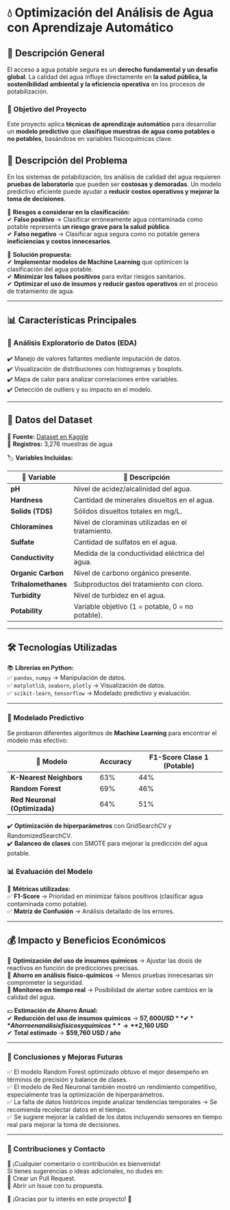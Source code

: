 # 💧 Optimización del Análisis de Agua con Aprendizaje Automático  

## 📌 Descripción General  

El acceso a agua potable segura es un **derecho fundamental y un desafío global**. La calidad del agua influye directamente en **la salud pública, la sostenibilidad ambiental y la eficiencia operativa** en los procesos de potabilización.  

### 🎯 Objetivo del Proyecto  
Este proyecto aplica **técnicas de aprendizaje automático** para desarrollar un **modelo predictivo** que **clasifique muestras de agua como potables o no potables**, basándose en variables fisicoquímicas clave.  

## 🔎 Descripción del Problema  

En los sistemas de potabilización, los análisis de calidad del agua requieren **pruebas de laboratorio** que pueden ser **costosas y demoradas**. Un modelo predictivo eficiente puede ayudar a **reducir costos operativos y mejorar la toma de decisiones**.  

📌 **Riesgos a considerar en la clasificación:**  
✔ **Falso positivo** → Clasificar erróneamente agua contaminada como potable representa **un riesgo grave para la salud pública**.  
✔ **Falso negativo** → Clasificar agua segura como no potable genera **ineficiencias y costos innecesarios**.  

📌 **Solución propuesta:**  
✔ **Implementar modelos de Machine Learning** que optimicen la clasificación del agua potable.  
✔ **Minimizar los falsos positivos** para evitar riesgos sanitarios.  
✔ **Optimizar el uso de insumos y reducir gastos operativos** en el proceso de tratamiento de agua.  

---

## 📊 Características Principales  

### 🔎 Análisis Exploratorio de Datos (EDA)  
✔️ Manejo de valores faltantes mediante imputación de datos.  
✔️ Visualización de distribuciones con histogramas y boxplots.  
✔️ Mapa de calor para analizar correlaciones entre variables.  
✔️ Detección de outliers y su impacto en el modelo.  

---

## 📂 Datos del Dataset  
📌 **Fuente:** [Dataset en Kaggle](https://www.kaggle.com/datasets/adityakadiwal/water-potability)  
📌 **Registros:** 3,276 muestras de agua  

🏷 **Variables Incluidas:**  

| 🔢 Variable | 📌 Descripción |
|------------|--------------|
| **pH** | Nivel de acidez/alcalinidad del agua. |
| **Hardness** | Cantidad de minerales disueltos en el agua. |
| **Solids (TDS)** | Sólidos disueltos totales en mg/L. |
| **Chloramines** | Nivel de cloraminas utilizadas en el tratamiento. |
| **Sulfate** | Cantidad de sulfatos en el agua. |
| **Conductivity** | Medida de la conductividad eléctrica del agua. |
| **Organic Carbon** | Nivel de carbono orgánico presente. |
| **Trihalomethanes** | Subproductos del tratamiento con cloro. |
| **Turbidity** | Nivel de turbidez en el agua. |
| **Potability** | Variable objetivo (1 = potable, 0 = no potable). |

---

## 🛠 Tecnologías Utilizadas  

📚 **Librerías en Python:**  
✅ `pandas`, `numpy` → Manipulación de datos.  
✅ `matplotlib`, `seaborn`, `plotly` → Visualización de datos.  
✅ `scikit-learn`, `tensorflow` → Modelado predictivo y evaluación.  

---

### 🎯 Modelado Predictivo  
Se probaron diferentes algoritmos de **Machine Learning** para encontrar el modelo más efectivo:  

| 🔢 Modelo                 | Accuracy | F1-Score Clase 1 (Potable) |
|---------------------------|----------|---------------------------|
| **K-Nearest Neighbors**    | 63%      | 44%                        |
| **Random Forest**          | 69%      | 46%                        |
| **Red Neuronal (Optimizada)** | 64%  | 51%                        |

✔️ **Optimización de hiperparámetros** con GridSearchCV y RandomizedSearchCV.  
✔️ **Balanceo de clases** con SMOTE para mejorar la predicción del agua potable.


### 📊 Evaluación del Modelo  
📌 **Métricas utilizadas:**  
✅ **F1-Score** → Prioridad en minimizar falsos positivos (clasificar agua contaminada como potable).  
✅ **Matriz de Confusión** → Análisis detallado de los errores.  

---

## 💰 Impacto y Beneficios Económicos  

📌 **Optimización del uso de insumos químicos** → Ajustar las dosis de reactivos en función de predicciones precisas.  
📌 **Ahorro en análisis físico-químicos** → Menos pruebas innecesarias sin comprometer la seguridad.  
📌 **Monitoreo en tiempo real** → Posibilidad de alertar sobre cambios en la calidad del agua.  

💵 **Estimación de Ahorro Anual:**  
✔ **Reducción del uso de insumos químicos** → **$57,600 USD**  
✔ **Ahorro en análisis físicos y químicos** → **$2,160 USD**  
✔ **Total estimado** → **$59,760 USD / año**  

---

### 🎯 Conclusiones y Mejoras Futuras  
✅ El modelo Random Forest optimizado obtuvo el mejor desempeño en términos de precisión y balance de clases.  
✅ El modelo de Red Neuronal también mostró un rendimiento competitivo, especialmente tras la optimización de hiperparámetros.  
✅ La falta de datos históricos impide analizar tendencias temporales → Se recomienda recolectar datos en el tiempo.  
✅ Se sugiere mejorar la calidad de los datos incluyendo sensores en tiempo real para mejorar la toma de decisiones.  

---

### 🤝 Contribuciones y Contacto  
📢 ¡Cualquier comentario o contribución es bienvenida!  
Si tienes sugerencias o ideas adicionales, no dudes en:  
📌 Crear un Pull Request.  
📌 Abrir un Issue con tu propuesta.  

🙌 ¡Gracias por tu interés en este proyecto! 🚀
